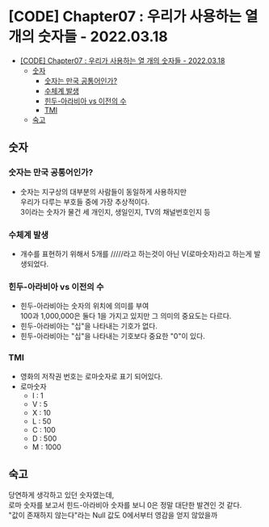 # [CODE] Chapter07 : 우리가 사용하는 열 개의 숫자들 - 2022.03.18

<!-- TOC -->

- [[CODE] Chapter07 : 우리가 사용하는 열 개의 숫자들 - 2022.03.18](#code-chapter07--%EC%9A%B0%EB%A6%AC%EA%B0%80-%EC%82%AC%EC%9A%A9%ED%95%98%EB%8A%94-%EC%97%B4-%EA%B0%9C%EC%9D%98-%EC%88%AB%EC%9E%90%EB%93%A4---20220318)
  - [숫자](#%EC%88%AB%EC%9E%90)
    - [숫자는 만국 공통어인가?](#%EC%88%AB%EC%9E%90%EB%8A%94-%EB%A7%8C%EA%B5%AD-%EA%B3%B5%ED%86%B5%EC%96%B4%EC%9D%B8%EA%B0%80)
    - [수체계 발생](#%EC%88%98%EC%B2%B4%EA%B3%84-%EB%B0%9C%EC%83%9D)
    - [힌두-아라비아 vs 이전의 수](#%ED%9E%8C%EB%91%90-%EC%95%84%EB%9D%BC%EB%B9%84%EC%95%84-vs-%EC%9D%B4%EC%A0%84%EC%9D%98-%EC%88%98)
    - [TMI](#tmi)
  - [숙고](#%EC%88%99%EA%B3%A0)

<!-- /TOC -->

## 숫자
### 숫자는 만국 공통어인가?
- 숫자는 지구상의 대부분의 사람들이 동일하게 사용하지만  
  우리가 다루는 부호들 중에 가장 추상적이다.  
  3이라는 숫자가 물건 세 개인지, 생일인지, TV의 채널번호인지 등

### 수체계 발생
- 개수를 표현하기 위해서 5개를 /////라고 하는것이 아닌 V(로마숫자)라고 하는게 발생되었다.

### 힌두-아라비아 vs 이전의 수
- 힌두-아라비아는 숫자의 위치에 의미를 부여  
  100과 1,000,000은 둘다 1을 가지고 있지만 그 의미의 중요도는 다르다.
- 힌두-아라비아는 "십"을 나타내는 기호가 없다.
- 힌두-아라비아는 "십"을 나타내는 기호보다 중요한 "0"이 있다.

### TMI
- 영화의 저작권 번호는 로마숫자로 표기 되어있다.
- 로마숫자
  - I : 1
  - V : 5
  - X : 10
  - L : 50
  - C : 100
  - D : 500
  - M : 1000

## 숙고
당연하게 생각하고 있던 숫자였는데,  
로마 숫자를 보고서 힌드-아라비아 숫자를 보니 0은 정말 대단한 발견인 것 같다.  
"값이 존재하지 않는다"라는 Null 값도 0에서부터 영감을 얻지 않았을까